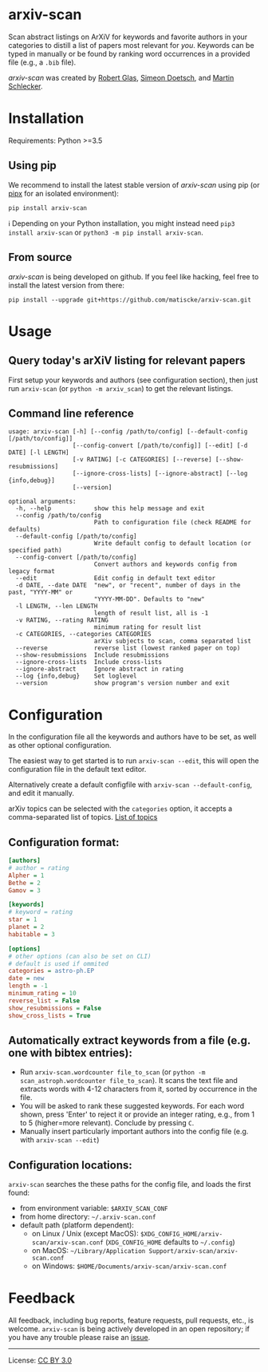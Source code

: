 arxiv-scan
=============
Scan abstract listings on ArXiV for keywords and favorite authors in your categories to distill a list of papers most relevant for *you*.
Keywords can be typed in manually or be found by ranking word occurrences in a provided file (e.g., a `.bib` file).

*arxiv-scan* was created by [Robert Glas](https://github.com/rmglas), [Simeon Doetsch](https://github.com/Simske), and [Martin Schlecker](https://github.com/matiscke).

# Installation
Requirements: Python >=3.5

## Using pip 
We recommend to install the latest stable version of *arxiv-scan* using pip (or [pipx](https://pypa.github.io/pipx/) for an isolated environment):
```
pip install arxiv-scan
```
:information_source:  Depending on your Python installation, you might instead need `pip3 install arxiv-scan` or `python3 -m pip install arxiv-scan`.

## From source
*arxiv-scan* is being developed on github. If you feel like hacking, feel free to install the latest version from there:
```
pip install --upgrade git+https://github.com/matiscke/arxiv-scan.git
```



# Usage
## Query today's arXiV listing for relevant papers
First setup your keywords and authors (see configuration section),
then just run `arxiv-scan` (or `python -m arxiv_scan`) to get the relevant listings.

## Command line reference
```
usage: arxiv-scan [-h] [--config /path/to/config] [--default-config [/path/to/config]]
                  [--config-convert [/path/to/config]] [--edit] [-d DATE] [-l LENGTH]
                  [-v RATING] [-c CATEGORIES] [--reverse] [--show-resubmissions]
                  [--ignore-cross-lists] [--ignore-abstract] [--log {info,debug}]
                  [--version]

optional arguments:
  -h, --help            show this help message and exit
  --config /path/to/config
                        Path to configuration file (check README for defaults)
  --default-config [/path/to/config]
                        Write default config to default location (or specified path)
  --config-convert [/path/to/config]
                        Convert authors and keywords config from legacy format
  --edit                Edit config in default text editor
  -d DATE, --date DATE  "new", or "recent", number of days in the past, "YYYY-MM" or
                        "YYYY-MM-DD". Defaults to "new"
  -l LENGTH, --len LENGTH
                        length of result list, all is -1
  -v RATING, --rating RATING
                        minimum rating for result list
  -c CATEGORIES, --categories CATEGORIES
                        arXiv subjects to scan, comma separated list
  --reverse             reverse list (lowest ranked paper on top)
  --show-resubmissions  Include resubmissions
  --ignore-cross-lists  Include cross-lists
  --ignore-abstract     Ignore abstract in rating
  --log {info,debug}    Set loglevel
  --version             show program's version number and exit
```
# Configuration
In the configuration file all the keywords and authors have to be set, as well as other optional configuration.

The easiest way to get started is to run `arxiv-scan --edit`, this will open the configuration file in the
default text editor.

Alternatively create a default configfile with `arxiv-scan --default-config`, and edit it manually.

arXiv topics can be selected with the `categories` option, it accepts a comma-separated list of topics.
[List of topics](https://arxiv.org/category_taxonomy)
## Configuration format:
```ini
[authors]
# author = rating
Alpher = 1
Bethe = 2
Gamov = 3

[keywords]
# keyword = rating
star = 1
planet = 2
habitable = 3

[options]
# other options (can also be set on CLI)
# default is used if ommited
categories = astro-ph.EP
date = new
length = -1
minimum_rating = 10 
reverse_list = False
show_resubmissions = False
show_cross_lists = True
```

## Automatically extract keywords from a file (e.g. one with bibtex entries):
- Run `arxiv-scan.wordcounter file_to_scan` (or `python -m scan_astroph.wordcounter file_to_scan`).
It scans the text file and extracts words with 4-12 characters from it, sorted by occurrence in the file.
- You will be asked to rank these suggested keywords. For each word shown, press 'Enter' to reject it or provide an integer rating, e.g., from 1 to 5 (higher=more relevant). Conclude by pressing `C`.
- Manually insert particularly important authors into the config file (e.g. with `arxiv-scan --edit`)

## Configuration locations:
`arxiv-scan` searches the these paths for the config file, and loads the first found:
- from environment variable: `$ARXIV_SCAN_CONF`
- from home directory: `~/.arxiv-scan.conf`
- default path (platform dependent):
  - on Linux / Unix (except MacOS): `$XDG_CONFIG_HOME/arxiv-scan/arxiv-scan.conf` (`XDG_CONFIG_HOME` defaults to `~/.config`)
  - on MacOS: `~/Library/Application Support/arxiv-scan/arxiv-scan.conf`
  - on Windows: `$HOME/Documents/arxiv-scan/arxiv-scan.conf`

# Feedback
All feedback, including bug reports, feature requests, pull requests, etc., is welcome. `arxiv-scan` is being actively developed in an open repository; if you have any trouble please raise an [issue](https://github.com/matiscke/arxiv-scan/issues/new).

---------------------
License: [CC BY 3.0](http://creativecommons.org/licenses/by/3.0/)
